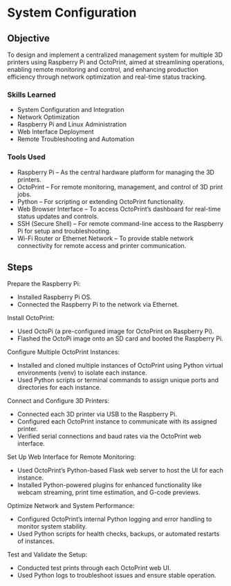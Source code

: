 # System Configuration

## Objective

To design and implement a centralized management system for multiple 3D printers using Raspberry Pi and OctoPrint, aimed at streamlining operations, enabling remote monitoring and control, and enhancing production efficiency through network optimization and real-time status tracking.

### Skills Learned

 - System Configuration and Integration
 - Network Optimization
 - Raspberry Pi and Linux Administration
 - Web Interface Deployment
 - Remote Troubleshooting and Automation

### Tools Used

 - Raspberry Pi – As the central hardware platform for managing the 3D printers.
 - OctoPrint – For remote monitoring, management, and control of 3D print jobs.
 - Python – For scripting or extending OctoPrint functionality.
 - Web Browser Interface – To access OctoPrint’s dashboard for real-time status updates and controls.
 - SSH (Secure Shell) – For remote command-line access to the Raspberry Pi for setup and troubleshooting.
 - Wi-Fi Router or Ethernet Network – To provide stable network connectivity for remote access and printer communication.

## Steps
 
Prepare the Raspberry Pi:
 - Installed Raspberry Pi OS.
 - Connected the Raspberry Pi to the network  via Ethernet.

Install OctoPrint:
 - Used OctoPi (a pre-configured image for OctoPrint on Raspberry Pi).
 - Flashed the OctoPi image onto an SD card and booted the Raspberry Pi.

Configure Multiple OctoPrint Instances:
 - Installed and cloned multiple instances of OctoPrint using Python virtual environments (venv) to isolate each instance.
 - Used Python scripts or terminal commands to assign unique ports and directories for each instance.

Connect and Configure 3D Printers:
 - Connected each 3D printer via USB to the Raspberry Pi.
 - Configured each OctoPrint instance to communicate with its assigned printer.
 - Verified serial connections and baud rates via the OctoPrint web interface.

Set Up Web Interface for Remote Monitoring:
 - Used OctoPrint’s Python-based Flask web server to host the UI for each instance.
 - Installed Python-powered plugins for enhanced functionality like webcam streaming, print time estimation, and G-code previews.

Optimize Network and System Performance:
 - Configured OctoPrint’s internal Python logging and error handling to monitor system stability.
 - Used Python scripts for health checks, backups, or automated restarts of instances.

Test and Validate the Setup:
 - Conducted test prints through each OctoPrint web UI.
 - Used Python logs to troubleshoot issues and ensure stable operation.
